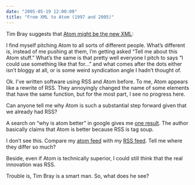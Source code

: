 ```yaml
---
date: "2005-05-19 12:00:00"
title: "From XML to Atom (1997 and 2005)"
---
```




Tim Bray suggests that [Atom might be the new XML](http://www.tbray.org/ongoing/When/200x/2005/05/19/XML-Atom):

> 
I find myself pitching Atom to all sorts of different people. What&rsquo;s different is, instead of me pushing at them, I&rsquo;m getting asked &ldquo;Tell me about this Atom stuff.&rdquo; What&rsquo;s the same is that pretty well everyone I pitch to says &ldquo;I could use something like that for&hellip;&rdquo; and what comes after the dots either isn&rsquo;t bloggy at all, or is some weird syndication angle I hadn&rsquo;t thought of.


Ok. I&rsquo;ve written software using RSS and Atom before. To me, Atom appears like a rewrite of RSS. They annoyingly changed the name of some elements that have the same function, but for the most part, I see no progress here. 

Can anyone tell me why Atom is such a substantial step forward given that we already had RSS?

A search on &ldquo;why is atom better&rdquo; in google gives me [one result](http://weblogtoolscollection.com/archives/2004/06/02/comparing-rss-20-and-atom-for-the-rest-of-us/). The author basically claims that Atom is better because RSS is tag soup.

I don&rsquo;t see this. Compare my [atom feed](/lemire/blog/feed/atom/) with my [RSS feed](/lemire/blog/feed/). Tell me where they differ so much?

Beside, even if Atom is technically superior, I could still think that the real innovation was RSS.

Trouble is, Tim Bray is a smart man. So, what does he see?

